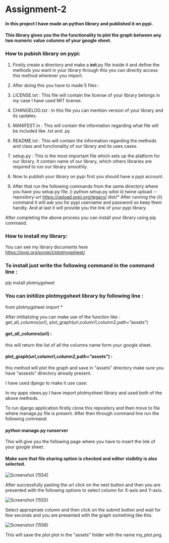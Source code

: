 # Assignment-2
#### In this project I have made an python library and published it on pypi.
#### This library gives you the the functionality to plot the graph between any two numeric value columns of your google sheet.

### How to pubish library on pypi:

1) Firstly create a directory and make a __init__.py file inside it and define the methods you want in your library through this you can directly access this 
method wherever you import.

2) After doing this you have to made 5 files :
  1) LICENSE.txt : This file will contain the license of your library belongs in my case I have used MIT license.
  2) CHANGELOG.txt : In this file you can mention version of your library and its updates.
  3) MANIFEST.in : This will contain the information regarding what file will be included like .txt and .py
  4) README.txt : This will contain the information regarding the methods and class and functionality of our library and its uses cases.
  5) setup.py : This is the most important file which sets up the platform for our library. It contain name of our library, which others libraries are required to run our library
  smoothly.
  
3) Now to publish your library on pypi first you should have a pypi account.

4) After that run the following commands from the same directory where you have you setup.py file.
i) python setup.py sdist
ii) twine upload --repository-url https://upload.pypi.org/legacy/ dist/* 
After running the (ii) command it will ask you for pypi username and password so keep them handly. And at last it will provide you the link of your pypi library.

After completing the above process you can install your library using pip command.


### How to install my library:

You can see my library documents here https://pypi.org/project/plotmygsheet/

### To install just write the following command in the command line :
pip install plotmygsheet

### You can initilize plotmygsheet library by following line :
from plotmygsheet import *

After intilializing you can make use of the function like : get_all_columns(url), plot_graph(url,column1,column2,path=”assets”)

#### get_all_columns(url) : 

this will return the list of all the columns name form your google sheet.

#### plot_graph(url,column1,column2,path=”assets”) : 
this method will plot the graph and save in "assets" directory make sure you have "assests" directory already present.

I have used django to make it use case: 

In my apps views.py I have import plotmysheet library and used both of the above methods.

To run django application firstly clone this repository and then move to file where manage.py file is present.
After then through command line run the following command:
#### python manage.py runserver

This will give you the following page where you have to insert the link of your google sheet. 
#### Make sure that file sharing option is checked and editor visiblity is also selected.

![Screenshot (1554)](https://user-images.githubusercontent.com/42700950/95660150-89f23b80-0b43-11eb-9e13-a358ae8125b0.png)


After successfully pasting the url click on the next button and then you are presented with the following options to select column for X-axis and Y-axis.

![Screenshot (1555)](https://user-images.githubusercontent.com/42700950/95660151-8bbbff00-0b43-11eb-9ba3-f572169d27ac.png)

Select appropirate column and then click on the submit button and wait for few seconds and you are presented with the graph something like this.

![Screenshot (1556)](https://user-images.githubusercontent.com/42700950/95660153-8c549580-0b43-11eb-8c92-93a384cb757c.png)


This will save the plot plot in the "assets" folder with the name my_plot.png.


